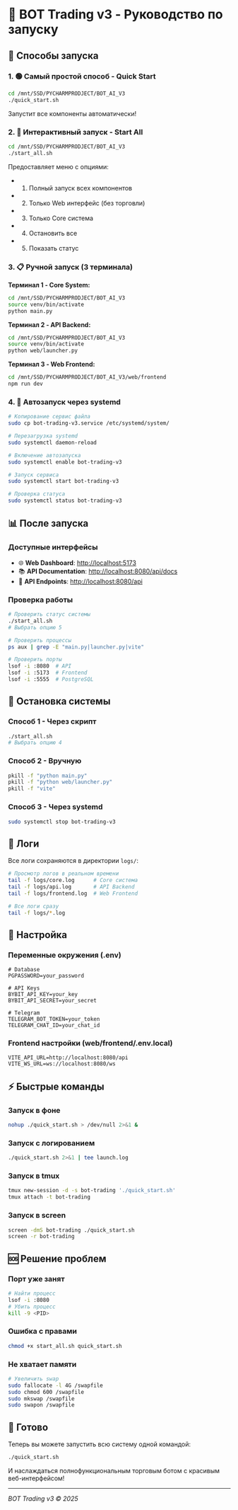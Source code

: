 # 🚀 BOT Trading v3 - Руководство по запуску

## 🎯 Способы запуска

### 1. 🟢 Самый простой способ - Quick Start

```bash
cd /mnt/SSD/PYCHARMPRODJECT/BOT_AI_V3
./quick_start.sh
```

Запустит все компоненты автоматически!

### 2. 🔧 Интерактивный запуск - Start All

```bash
cd /mnt/SSD/PYCHARMPRODJECT/BOT_AI_V3
./start_all.sh
```

Предоставляет меню с опциями:

- 1) Полный запуск всех компонентов
- 2) Только Web интерфейс (без торговли)
- 3) Только Core система
- 4) Остановить все
- 5) Показать статус

### 3. 📋 Ручной запуск (3 терминала)

**Терминал 1 - Core System:**

```bash
cd /mnt/SSD/PYCHARMPRODJECT/BOT_AI_V3
source venv/bin/activate
python main.py
```

**Терминал 2 - API Backend:**

```bash
cd /mnt/SSD/PYCHARMPRODJECT/BOT_AI_V3
source venv/bin/activate
python web/launcher.py
```

**Терминал 3 - Web Frontend:**

```bash
cd /mnt/SSD/PYCHARMPRODJECT/BOT_AI_V3/web/frontend
npm run dev
```

### 4. 🤖 Автозапуск через systemd

```bash
# Копирование сервис файла
sudo cp bot-trading-v3.service /etc/systemd/system/

# Перезагрузка systemd
sudo systemctl daemon-reload

# Включение автозапуска
sudo systemctl enable bot-trading-v3

# Запуск сервиса
sudo systemctl start bot-trading-v3

# Проверка статуса
sudo systemctl status bot-trading-v3
```

## 📊 После запуска

### Доступные интерфейсы

- 🌐 **Web Dashboard**: <http://localhost:5173>
- 📚 **API Documentation**: <http://localhost:8080/api/docs>
- 🔧 **API Endpoints**: <http://localhost:8080/api>

### Проверка работы

```bash
# Проверить статус системы
./start_all.sh
# Выбрать опцию 5

# Проверить процессы
ps aux | grep -E "main.py|launcher.py|vite"

# Проверить порты
lsof -i :8080  # API
lsof -i :5173  # Frontend
lsof -i :5555  # PostgreSQL
```

## 🛑 Остановка системы

### Способ 1 - Через скрипт

```bash
./start_all.sh
# Выбрать опцию 4
```

### Способ 2 - Вручную

```bash
pkill -f "python main.py"
pkill -f "python web/launcher.py"
pkill -f "vite"
```

### Способ 3 - Через systemd

```bash
sudo systemctl stop bot-trading-v3
```

## 📝 Логи

Все логи сохраняются в директории `logs/`:

```bash
# Просмотр логов в реальном времени
tail -f logs/core.log      # Core система
tail -f logs/api.log       # API Backend
tail -f logs/frontend.log  # Web Frontend

# Все логи сразу
tail -f logs/*.log
```

## 🔧 Настройка

### Переменные окружения (.env)

```env
# Database
PGPASSWORD=your_password

# API Keys
BYBIT_API_KEY=your_key
BYBIT_API_SECRET=your_secret

# Telegram
TELEGRAM_BOT_TOKEN=your_token
TELEGRAM_CHAT_ID=your_chat_id
```

### Frontend настройки (web/frontend/.env.local)

```env
VITE_API_URL=http://localhost:8080/api
VITE_WS_URL=ws://localhost:8080/ws
```

## ⚡ Быстрые команды

### Запуск в фоне

```bash
nohup ./quick_start.sh > /dev/null 2>&1 &
```

### Запуск с логированием

```bash
./quick_start.sh 2>&1 | tee launch.log
```

### Запуск в tmux

```bash
tmux new-session -d -s bot-trading './quick_start.sh'
tmux attach -t bot-trading
```

### Запуск в screen

```bash
screen -dmS bot-trading ./quick_start.sh
screen -r bot-trading
```

## 🆘 Решение проблем

### Порт уже занят

```bash
# Найти процесс
lsof -i :8080
# Убить процесс
kill -9 <PID>
```

### Ошибка с правами

```bash
chmod +x start_all.sh quick_start.sh
```

### Не хватает памяти

```bash
# Увеличить swap
sudo fallocate -l 4G /swapfile
sudo chmod 600 /swapfile
sudo mkswap /swapfile
sudo swapon /swapfile
```

## 🎉 Готово

Теперь вы можете запустить всю систему одной командой:

```bash
./quick_start.sh
```

И наслаждаться полнофункциональным торговым ботом с красивым веб-интерфейсом!

---

*BOT Trading v3 © 2025*
